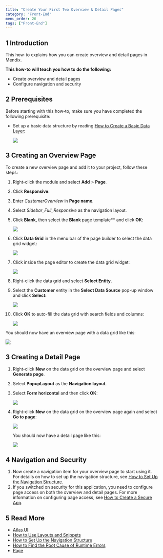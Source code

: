 ```yaml
---
title: "Create Your First Two Overview & Detail Pages"
category: "Front-End"
menu_order: 20
tags: ["Front-End"]
---
```


## 1 Introduction

This how-to explains how you can create overview and detail pages in Mendix. 

**This how-to will teach you how to do the following:**

* Create overview and detail pages
* Configure navigation and security

## 2 Prerequisites

Before starting with this how-to, make sure you have completed the following prerequisite:

*  Set up a basic data structure by reading [How to Create a Basic Data Layer](/howto7/data-models/create-a-basic-data-layer):
   
    ![](attachments/18448745/18582175.png)

## 3 Creating an Overview Page

To create a new overview page and add it to your project, follow these steps:

1.  Right-click the module and select **Add** > **Page**.
2. Click **Responsive**.
3. Enter *CustomerOverview* in **Page name**.
4. Select _Sidebar_Full_Responsive_ as the navigation layout.
5.  Click **Blank**, then select the **Blank** page template** and click **OK**:

    ![](attachments/18448704/18581337.png)

6.  Click **Data Grid** in the menu bar of the page builder to select the data grid widget:

    ![](attachments/18448704/18581335.png)

7.  Click inside the page editor to create the data grid widget:

    ![](attachments/18448704/18581334.png)

8.  Right-click the data grid and select **Select Entity**.
9.  Select the **Customer** entity in the **Select Data Source** pop-up window and click **Select**:

    ![](attachments/18448704/18581345.png)

10. Click **OK** to auto-fill the data grid with search fields and columns:

    ![](attachments/18448704/18581343.png)

You should now have an overview page with a data grid like this:

![](attachments/18448704/18581330.png)

## 3 Creating a Detail Page

1.  Right-click **New** on the data grid on the overview page and select **Generate page**.
2.  Select **PopupLayout** as the **Navigation layout**.
3.  Select **Form horizontal** and then click **OK**:

    ![](attachments/18448704/18581327.png) 

4.  Right-click **New** on the data grid on the overview page again and select **Go to page**:

    ![](attachments/18448704/18581326.png)

    You should now have a detail page like this:

    ![](attachments/18448704/18581325.png)

## 4 Navigation and Security

1. Now create a navigation item for your overview page to start using it. For details on how to set up the navigation structure, see [How to Set Up the Navigation Structure](/howto7/general/setting-up-the-navigation-structure).
2. If you switched on security for this application, you need to configure page access on both the overview and detail pages. For more information on configuring page access, see [How to Create a Secure App](/howto7/security/create-a-secure-app).

## 5 Read More

* [Atlas UI](atlas-ui)
* [How to Use Layouts and Snippets](layouts-and-snippets)
* [How to Set Up the Navigation Structure](/howto7/general/setting-up-the-navigation-structure)
* [How to Find the Root Cause of Runtime Errors](/howto7/monitoring-troubleshooting/finding-the-root-cause-of-runtime-errors)
* [Page](/refguide7/page)
